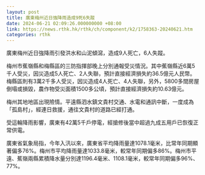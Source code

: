 ```yaml
---
layout: post
title: 廣東梅州近日強降雨造成9死6失蹤
date: 2024-06-21 02:09:26.000000000 +08:00
link: https://news.rthk.hk/rthk/ch/component/k2/1758363-20240621.htm
categories: rthk
---
```


廣東梅州近日強降雨引發洪水和山泥傾瀉，造成9人死亡，6人失蹤。

梅州市蕉嶺縣和梅縣區的三防指揮部晚上分別通報受災情況。其中蕉嶺縣近6萬5千人受災，因災造成5人死亡、2人失聯，預計直接經濟損失約36.5億元人民幣。梅縣區則有3萬2千多人受災，因災造成4人死亡、4人失聯，另外，5800多間房屋倒塌或損毀，農作物受災面積1500多公頃，預計直接經濟損失約10.63億元。

梅州其地地區出現險情。平遠縣泗水鎮文貴村交通、水電和通訊中斷，一度成為「孤島村」，經連日救援，通往文貴村的道路已經打通。

受這輪降雨影響，廣東有42萬5千戶停電，經搶修後當中超過九成五用戶已恢復正常供電。

廣東省氣象局指，今年入汛以來，廣東省平均降雨量達1078.1毫米，比常年同期顯著偏多76%。梅州市平均降雨量達1033.8毫米，較常年同期偏多86%。梅州市平遠、蕉嶺兩縣累積降水量分別達1196.4毫米、1108.1毫米，較常年同期偏多96%、77%。
